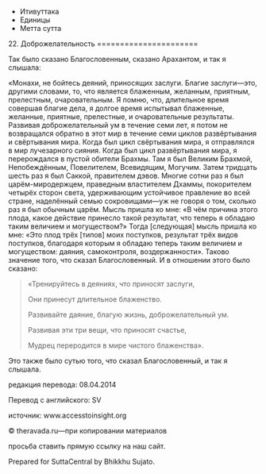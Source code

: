 









* Итивуттака
* Единицы
* Метта сутта


22\. Доброжелательность
\=\=\=\=\=\=\=\=\=\=\=\=\=\=\=\=\=\=\=\=\=\=



Так было сказано Благословенным, сказано Арахантом, и так я слышала:


«Монахи, не бойтесь деяний, приносящих заслуги\. Благие заслуги—это, другими словами, то, что является блаженным, желанным, приятным, прелестным, очаровательным\. Я помню, что, длительное время совершая благие дела, я долгое время испытывал блаженные, желанные, приятные, прелестные, и очаровательные результаты\. Развивая доброжелательный ум в течение семи лет, я потом не возвращался обратно в этот мир в течение семи циклов развёртывания и свёртывания мира\. Когда был цикл свёртывания мира, я отправлялся в мир лучезарного сияния\. Когда был цикл развёртывания мира, я перерождался в пустой обители Брахмы\. Там я был Великим Брахмой, Непобеждённым, Повелителем, Всевидящим, Могучим\. Затем тридцать шесть раз я был Саккой, правителем дэвов\. Многие сотни раз я был царём\-миродержцем, праведным властителем Дхаммы, покорителем четырёх сторон света, удерживающим устойчивое правление во всей стране, наделённый семью сокровищами—уж не говоря о том, сколько раз я был обычным царём\. Мысль пришла ко мне: «В чём причина этого плода, какое действие принесло такой результат, что теперь я обладаю таким величием и могуществом?» Тогда \[следующая\] мысль пришла ко мне: «Это плод трёх \[типов\] моих поступков, результат трёх видов поступков, благодаря которым я обладаю теперь таким величием и могуществом: даяния, самоконтроля, воздержанности»\. Таково значение того, что сказал Благословенный\. И в отношении этого было сказано:



> «Тренируйтесь в деяниях, что приносят заслуги,  
> 
> Они принесут длительное блаженство\.  
> 
> Развивайте даяние, благую жизнь, доброжелательный ум\.  
> 
> Развивая эти три вещи, что приносят счастье,  
> 
> Мудрец переродится в мире чистого блаженства»\.


Это также было сутью того, что сказал Благословенный, и так я слышала\.



редакция перевода: 08\.04\.2014


Перевод с английского: SV


источник: www\.accesstoinsight\.org


© theravada\.ru—при копировании материалов


просьба ставить прямую ссылку на наш сайт\.


Prepared for SuttaCentral by Bhikkhu Sujato\.






